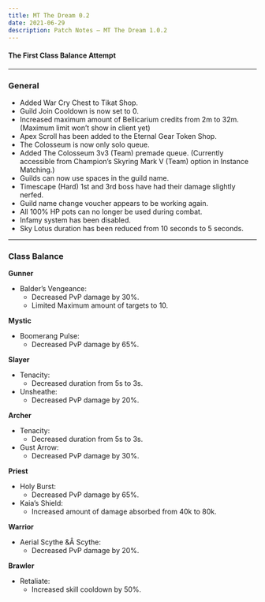 ```yaml
---
title: MT The Dream 0.2
date: 2021-06-29       
description: Patch Notes – MT The Dream 1.0.2
---
```

#### The First Class Balance Attempt
<hr/>

### General
- Added War Cry Chest to Tikat Shop.
- Guild Join Cooldown is now set to 0.
- Increased maximum amount of Bellicarium credits from 2m to 32m. (Maximum limit won’t show in client yet)
- Apex Scroll has been added to the Eternal Gear Token Shop.
- The Colosseum is now only solo queue.
- Added The Colosseum 3v3 (Team) premade queue. (Currently accessible from Champion’s Skyring Mark V (Team) option in Instance Matching.)
- Guilds can now use spaces in the guild name.
- Timescape (Hard) 1st and 3rd boss have had their damage slightly nerfed.
- Guild name change voucher appears to be working again.
- All 100% HP pots can no longer be used during combat.
- Infamy system has been disabled.
- Sky Lotus duration has been reduced from 10 seconds to 5 seconds.

<hr/>

### Class Balance

**Gunner**
- Balder’s Vengeance:
  - Decreased PvP damage by 30%.
  - Limited Maximum amount of targets to 10.
  
**Mystic**
- Boomerang Pulse:
  - Decreased PvP damage by 65%.

**Slayer**
- Tenacity:
  - Decreased duration from 5s to 3s.
- Unsheathe:
  - Decreased PvP damage by 20%.

**Archer**
- Tenacity:
  - Decreased duration from 5s to 3s.
- Gust Arrow:
  - Decreased PvP damage by 30%.

**Priest**
- Holy Burst:
  - Decreased PvP damage by 65%.
- Kaia’s Shield:
  - Increased amount of damage absorbed from 40k to 80k.

**Warrior**
- Aerial Scythe &Â Scythe:
  - Decreased PvP damage by 20%.
  
**Brawler**
- Retaliate:
  - Increased skill cooldown by 50%.














        